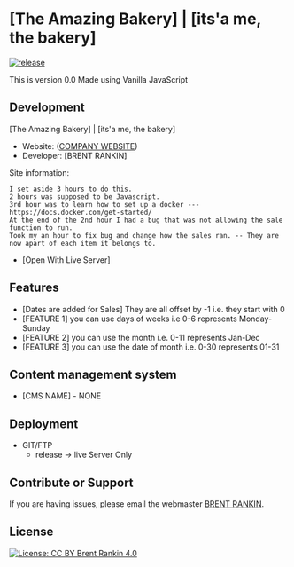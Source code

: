 <!-- Just fill in the brackets -->

# [The Amazing Bakery] | [its'a me, the bakery]

[![release](https://img.shields.io/badge/release-v0.0-red.svg?style=flat-square)]()

This is version 0.0 Made using Vanilla JavaScript

## Development

[The Amazing Bakery] | [its'a me, the bakery]

- Website: ([COMPANY WEBSITE](#))
- Developer: [BRENT RANKIN]

Site information:

    I set aside 3 hours to do this.
    2 hours was supposed to be Javascript.
    3rd hour was to learn how to set up a docker --- https://docs.docker.com/get-started/
    At the end of the 2nd hour I had a bug that was not allowing the sale function to run.
    Took my an hour to fix bug and change how the sales ran. -- They are now apart of each item it belongs to.

- [Open With Live Server]

## Features

- [Dates are added for Sales] They are all offset by -1 i.e. they start with 0
- [FEATURE 1] you can use days of weeks i.e 0-6 represents Monday-Sunday
- [FEATURE 2] you can use the month i.e. 0-11 represents Jan-Dec
- [FEATURE 3] you can use the date of month i.e. 0-30 represents 01-31

## Content management system

- [CMS NAME] - NONE

## Deployment

- GIT/FTP
  - release -> live Server Only

## Contribute or Support

If you are having issues, please email the webmaster [BRENT RANKIN](mailto:brent.rankin@gmail.com?subject=[TheAmazingBakery]%20Contribute%20OR%20Support).

## License

[![License: CC BY Brent Rankin 4.0](https://licensebuttons.net/l/by/4.0/80x15.png)](http://creativecommons.org/licenses/by/4.0/)

